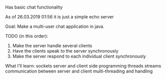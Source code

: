 
Has basic chat functionality

As of 26.03.2019 01:56 it is just a simple echo server

Goal:
Make a multi-user chat application in java.

TODO (in this order):
1. Make the server handle several clients
2. Have the clients speak to the server synchronously
3. Make the server respond to each individual client synchronously


What I'll learn:
sockets
server and client side programming
threads
streams
communication between server and client
multi-threading and handling
